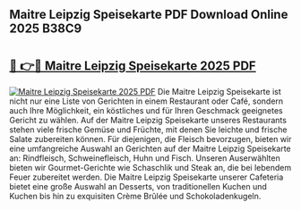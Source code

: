 ## Maitre Leipzig Speisekarte PDF Download Online 2025 B38C9

# <h2><a href="http://gcaenm.nevu.top/?p=Maitre+Leipzig+Speisekarte">🔗 👉🔴 Maitre Leipzig Speisekarte 2025 PDF</a></h2>

[![Maitre Leipzig Speisekarte 2025 PDF](https://i.imgur.com/dBaPXMq.png)](http://gcaenm.nevu.top/?p=Maitre+Leipzig+Speisekarte)
Die Maitre Leipzig Speisekarte ist nicht nur eine Liste von Gerichten in einem Restaurant oder Café, sondern auch Ihre Möglichkeit, ein köstliches und für Ihren Geschmack geeignetes Gericht zu wählen. Auf der Maitre Leipzig Speisekarte unseres Restaurants stehen viele frische Gemüse und Früchte, mit denen Sie leichte und frische Salate zubereiten können. Für diejenigen, die Fleisch bevorzugen, bieten wir eine umfangreiche Auswahl an Gerichten auf der Maitre Leipzig Speisekarte an: Rindfleisch, Schweinefleisch, Huhn und Fisch. Unseren Auserwählten bieten wir Gourmet-Gerichte wie Schaschlik und Steak an, die bei lebendem Feuer zubereitet werden. Die Maitre Leipzig Speisekarte unserer Cafeteria bietet eine große Auswahl an Desserts, von traditionellen Kuchen und Kuchen bis hin zu exquisiten Crème Brûlée und Schokoladenkugeln.
